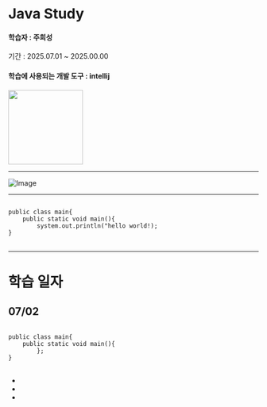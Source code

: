 # Java Study
#### 학습자 : 주희성
기간 : 2025.07.01 ~ 2025.00.00
#### 학습에 사용되는 개발 도구 : intellij

<img src="https://github.com/user-attachments/assets/5f3e2d57-9723-4cf3-8d89-cdcf68c6067e" width="150" height="150">

***
![Image](https://github.com/user-attachments/assets/e860ae17-961f-4870-80e4-eb53ed576ed8)
***
<pre>
<code>
public class main{
    public static void main(){
        system.out.println("hello world!);
}
</code>
</pre>

***
# 학습 일자 
## 07/02
<pre>
<code>
public class main{
    public static void main(){
        };
}
</code>
</pre>
-
-
-
